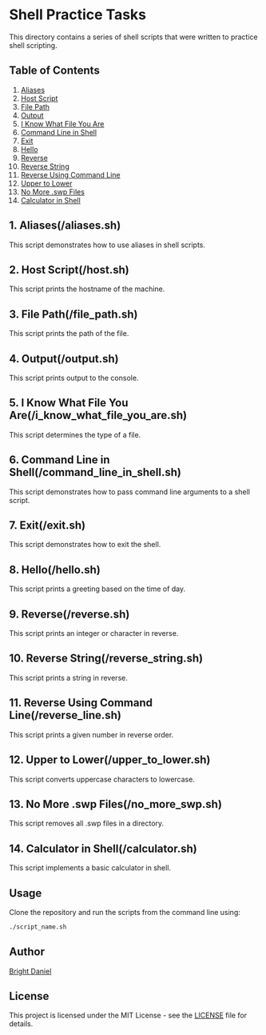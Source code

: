 # Shell Practice Tasks

This directory contains a series of shell scripts that were written to practice shell scripting.

## Table of Contents

1. [Aliases](#1-aliases)
2. [Host Script](#2-host-script)
3. [File Path](#3-file-path)
4. [Output](#4-output)
5. [I Know What File You Are](#5-i-know-what-file-you-are)
6. [Command Line in Shell](#6-command-line-in-shell)
7. [Exit](#7-exit)
8. [Hello](#8-hello)
9. [Reverse](#9-reverse)
10. [Reverse String](#10-reverse-string)
11. [Reverse Using Command Line](#11-reverse-using-command-line)
12. [Upper to Lower](#12-upper-to-lower)
13. [No More .swp Files](#13-no-more-swp-files)
14. [Calculator in Shell](#14-calculator-in-shell)

## 1. Aliases(/aliases.sh)

This script demonstrates how to use aliases in shell scripts.

## 2. Host Script(/host.sh)

This script prints the hostname of the machine.

## 3. File Path(/file_path.sh)

This script prints the path of the file.

## 4. Output(/output.sh)

This script prints output to the console.

## 5. I Know What File You Are(/i_know_what_file_you_are.sh)

This script determines the type of a file.

## 6. Command Line in Shell(/command_line_in_shell.sh)

This script demonstrates how to pass command line arguments to a shell script.

## 7. Exit(/exit.sh)

This script demonstrates how to exit the shell.

## 8. Hello(/hello.sh)

This script prints a greeting based on the time of day.

## 9. Reverse(/reverse.sh)

This script prints an integer or character in reverse.

## 10. Reverse String(/reverse_string.sh)

This script prints a string in reverse.

## 11. Reverse Using Command Line(/reverse_line.sh)

This script prints a given number in reverse order.

## 12. Upper to Lower(/upper_to_lower.sh)

This script converts uppercase characters to lowercase.

## 13. No More .swp Files(/no_more_swp.sh)

This script removes all .swp files in a directory.

## 14. Calculator in Shell(/calculator.sh)

This script implements a basic calculator in shell.

## Usage

Clone the repository and run the scripts from the command line using:

```sh
./script_name.sh
```

## Author

[Bright Daniel](https://github.com/BrightDaniel)

## License

This project is licensed under the MIT License - see the [LICENSE](LICENSE) file for details.
